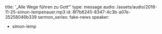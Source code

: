 title: '„Alle Wege führen zu Gott“'
type: message
audio: /assets/audio/2018-11-25-simon-lempenauer.mp3
id: 8f7b6245-8347-4c3b-a07e-35258046b339
sermon_series: fake-news
speaker:
  - simon-lemp
